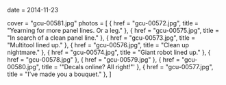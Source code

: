 
date = 2014-11-23


cover = "gcu-00581.jpg"
photos = [
{ href = "gcu-00572.jpg", title = "Yearning for more panel lines. Or a leg." },
{ href = "gcu-00575.jpg", title = "In search of a clean panel line." },
{ href = "gcu-00573.jpg", title = "Multitool lined up." },
{ href = "gcu-00576.jpg", title = "Clean up nightmare." },
{ href = "gcu-00574.jpg", title = "Giant robot lined up." },
{ href = "gcu-00578.jpg" },
{ href = "gcu-00579.jpg" },
{ href = "gcu-00580.jpg", title = '"Decals online? All right!"' },
{ href = "gcu-00577.jpg", title = "I've made you a bouquet." },
]
